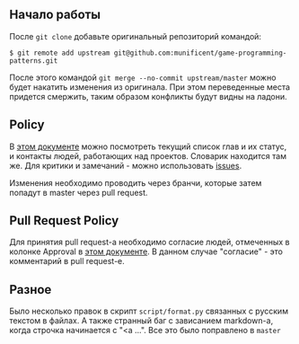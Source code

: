 ## Начало работы

После `git clone` добавьте оригинальный репозиторий командой:

    $ git remote add upstream git@github.com:munificent/game-programming-patterns.git

После этого командой `git merge --no-commit upstream/master` можно будет накатить изменения из оригинала. При этом переведенные места придется смержить, таким образом конфликты будут видны на ладони.

## Policy

В  [этом документе](https://docs.google.com/spreadsheets/d/1SqVZ-lTmtaQByOD17ZrEGPhBuTIM-IUfAtIcBE-D8d0) можно посмотреть текущий список глав и их статус, и контакты людей, работающих над проектов.
Словарик находится там же. Для критики и замечаний - можно использовать [issues](https://github.com/ol-loginov/game-programming-patterns/issues).

Изменения необходимо проводить через бранчи, которые затем попадут в master через pull request.

## Pull Request Policy

Для принятия pull request-a необходимо согласие людей, отмеченных в колонке Approval в [этом документе](https://docs.google.com/spreadsheets/d/1SqVZ-lTmtaQByOD17ZrEGPhBuTIM-IUfAtIcBE-D8d0).
В данном случае "согласие" - это комментарий в pull request-е.

## Разное

Было несколько правок в скрипт `script/format.py` связанных с русским текстом в файлах. А также странный баг с зависанием markdown-а, когда строчка начинается с "<a ...". Все это было поправлено в `master`
